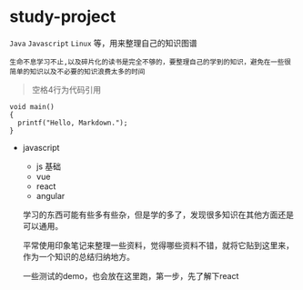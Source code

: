 ﻿# study-project


`Java` `Javascript` `Linux` 等，用来整理自己的知识图谱 

```生命不息学习不止,以及碎片化的读书是完全不够的，要整理自己的学到的知识，避免在一些很简单的知识以及不必要的知识浪费太多的时间```

>空格4行为代码引用

    void main()
    {
      printf("Hello, Markdown.");
    }
    
+ javascript
  + js 基础
  + vue
  + react
  + angular
  
  
  学习的东西可能有些多有些杂，但是学的多了，发现很多知识在其他方面还是可以通用。
  
  平常使用印象笔记来整理一些资料，觉得哪些资料不错，就将它贴到这里来，作为一个知识的总结归纳地方。
  
  一些测试的demo，也会放在这里跑，第一步，先了解下react
